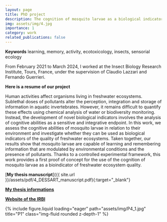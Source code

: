 ```yaml
---
layout: page
title: PhD project
description: The cognition of mosquito larvae as a biological indicator of the quality of aquatic ecosystems
img: assets/img/4.jpg
importance: 1
category: work
related_publications: false
---
```

**Keywords** learning, memory, activity, ecotoxicology, insects, sensorial ecology

From February 2021 to March 2024, I worked at the Insect Biology Research Institute, Tours, France, under the supervision of Claudio Lazzari and Fernando Guerrieri.

**Here is a resume of our project**

Human activities affect organisms living in freshwater ecosystems. Sublethal doses of pollutants alter the perception, integration and storage of information in aquatic invertebrates. However, it remains difficult to quantify these effects using chemical analysis of water or biodiversity monitoring. Instead, the development of novel biological indicators involves the analysis of cognitive abilities as a sensitive and integrative endpoint. In this work, we assess the cognitive abilities of mosquito larvae in relation to their environment and investigate whether they can be used as biological indicators of the quality of freshwater ecosystems. Taken together, our results show that mosquito larvae are capable of learning and remembering information that are modulated by environmental conditions and the presence of pollutants. Thanks to a controlled experimental framework, this work provides a first proof of concept for the use of the cognition of mosquito larvae as a bioindicator of freshwater ecosystem quality.

<span>[**My thesis manuscript**]({{ site.url }}/assets/pdf/4_DESSART_manuscript.pdf){:target="\_blank"}</span>

[**My thesis informations**](https://theses.fr/s264355)

[**Website of the IRBI**](https://irbi.univ-tours.fr/version-francaise/recherche/equipe-3-inov)

<div class="row">
    <div class="col-sm mt-3 mt-md-0">
        {% include figure.liquid loading="eager" path="assets/img/P4_1.jpg" title="P1" class="img-fluid rounded z-depth-1" %}
    </div>
</div>
